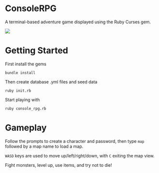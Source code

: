 # ConsoleRPG

A terminal-based adventure game displayed using the Ruby Curses gem.

![](http://i.imgur.com/b6mHP8l.gif)


# Getting Started

First install the gems

`bundle install`

Then create database .yml files and seed data

`ruby init.rb`

Start playing with

`ruby console_rpg.rb`

# Gameplay

Follow the prompts to create a character and password, then type `map` followed by a map name to load a map.

`WASD` keys are used to move up/left/right/down, with `C` exiting the map view.

Fight monsters, level up, use items, and try not to die!
